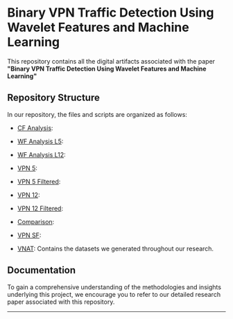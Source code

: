 # Binary VPN Traffic Detection Using Wavelet Features and Machine Learning

This repository contains all the digital artifacts associated with the paper **"Binary VPN Traffic Detection Using Wavelet Features and Machine Learning"**

## Repository Structure

In our repository, the files and scripts are organized as follows:
 - [CF Analysis](CF_analysis.ipynb):
 - [WF Analysis L5](WF_analysis-L5.ipynb):
 - [WF Analysis L12](WF_analysis-L12.ipynb):
 - [VPN 5](VPN_5.ipynb):
 - [VPN 5 Filtered](VPN_5_filtered.ipynb):
 - [VPN 12](VPN_12.ipynb):
 - [VPN 12 Filtered](VPN_12_filtered.ipynb):
 - [Comparison](Comparison.ipynb):
 - [VPN SF](VPN_SF.ipynb):

 - [VNAT](VNAT): Contains the datasets we generated throughout our research.

## Documentation

To gain a comprehensive understanding of the methodologies and insights underlying this project, we encourage you to refer to our detailed research paper associated with this repository. 

---
